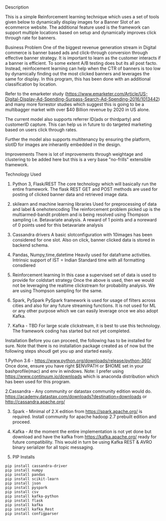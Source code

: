 Description

This is a simple Reinforcement learning technique which uses a set of tools given below to dynamically display images for a Banner Slot of an ecommerce website.
The additional feature used is the framework can support multiple locations based on setup and dynamically improves click through rate for banners.

Business Problem
One of the biggest revenue generation stream in Digital commerce is banner based ads and click-through conversion through effective banner strategy. It is important to learn as the customer interacts if a banner is efficient. To some extent A/B testing does but its all post facto. Instead, reinfocement learning can help when the CTR of banners is too low by dynamically finding out the most clicked banners and leverages the same for display. In this program, this has been done with an additional classification by location.

Refer to the emarketer study (https://www.emarketer.com/Article/US-Digital-Display-Ad-Spending-Surpass-Search-Ad-Spending-2016/1013442) and many more forrestor studies which suggest this is  going to be a multibagger market with over $40 Billion revenue by 2020 in US alone.


The current model also supports referrer ID(ads or thirdparty) and customerID capture. This can help us in future to do targeted marketing based on users click through rates.

Further the model also supports multitenancy by ensuring the platform, slotID for images are inherantly embedded in the design.


Improvements
There is lot of improvements through weightage and clustering to be added here but this is a very base "no-frills" extensible framework.

Technology Used

1. Python 3, Flask/REST
The core technology which will basically run the entire framework.
The flask REST GET and POST methods are used for posting of clicked banner data and retrieved image data.

2. skilearn and machine learning libraries
Used for preprocessing of data and label & onehotencoding
The reinforcement problem picked up is the multiarmed-bandit problem and is being resolved using Thompson sampling i.e. Betavariate analysis.
A reward of 1 points and a noreward of 0 points used for this betavariate analysis

3. Cassandra drivers
A basic slotconfiguration with 10images has been considered for one slot.
Also on click, banner clicked data is stored in backend schema.


4. Pandas, Numpy,time,datetime
Heavily used for dataframe activities.
Intrinsic support of IST = Indian Standard time with all formatting consdiered

5. Reinforcement learning
In this case a supervised set of data is used to provide for coldstart strategy
Once the above is used, then we would not be leveraging the realtime clickstream for probability analysis.
We are using Thompson sampling for the same.

8. Spark, PySpark
PySpark framework is used for usage of filters across cities and also for any future streaming functions.
It is not used for ML or any other purpose which we can easily leverage once we also adopt Kafka.

7. Kafka - TBD
For large scale clickstream, it is best to use this technology.
The framework coding has started but not yet completed.

Installation
Before you can proceed, the following has to be installed for sure. Note that there is no installation package created as of now but the following steps shoudl get you up and started easily.

1.Python 3.6 - https://www.python.org/downloads/release/python-360/
Once done, ensure you have right $ENVPATH or $HOME set in your bashprofile(mac) and env in windows.
Note: I prefer using https://www.continuum.io/downloads which is anaconda distribution which has been used for this program.

2.Cassandra - Any community or datastax community edition would do. https://academy.datastax.com/downloads?destination=downloads or http://cassandra.apache.org/ 

3. Spark - Minimal of 2.X edition from https://spark.apache.org/  is required. Install community for apache hadoop 2.7 prebuilt edition and proceed.

4. Kafka - At the moment the entire implementation is not yet done but download and have the kafka from https://kafka.apache.org/ ready for future compatibility. This would in turn be using Kafka REST & AVRO binary serializer for all topic messaging.

5. PIP Installs
```
pip install cassandra-driver
pip install numpy
pip install pandas
pip install scikit-learn
pip install json
pip install pyspark
pip install csv
pip install kafka-python
pip install flask
pip install kafka
pip install kafka_Rest
pip install configparser
```












